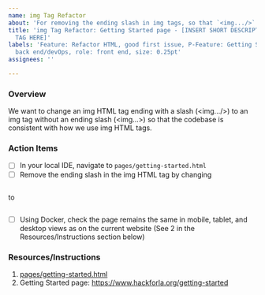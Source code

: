 ```yaml
---
name: img Tag Refactor
about: 'For removing the ending slash in img tags, so that `<img.../>` becomes `<img..>` '
title: 'img Tag Refactor: Getting Started page - [INSERT SHORT DESCRIPTION OF IMG
  TAG HERE]'
labels: 'Feature: Refactor HTML, good first issue, P-Feature: Getting Started, role:
  back end/devOps, role: front end, size: 0.25pt'
assignees: ''

---
```


### Overview
We want to change an img HTML tag ending with a slash (<img.../>) to an img tag without an ending slash (<img...>) so that the codebase is consistent with how we use img HTML tags.

### Action Items
- [ ] In your local IDE, navigate to `pages/getting-started.html`
- [ ] Remove the ending slash in the img HTML tag by changing
```

```
to
```

```
- [ ] Using Docker, check the page remains the same in mobile, tablet, and desktop views as on the current website (See 2 in the Resources/Instructions section below)

### Resources/Instructions
1. [pages/getting-started.html](https://github.com/hackforla/website/blob/gh-pages/pages/getting-started.html)
2. Getting Started page: https://www.hackforla.org/getting-started
